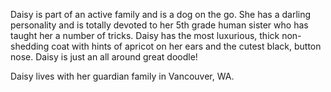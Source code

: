Daisy is part of an active family and is a dog on the go. She has a darling personality and is totally devoted to her 5th grade human sister who has taught her a number of tricks. Daisy has the most luxurious, thick non-shedding coat with hints of apricot on her ears and the cutest black, button nose. Daisy is just an all around great doodle!


Daisy lives with her guardian family in Vancouver, WA.